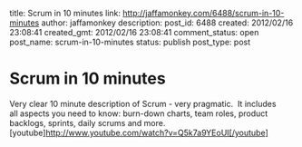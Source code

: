 title: Scrum in 10 minutes
link: http://jaffamonkey.com/6488/scrum-in-10-minutes
author: jaffamonkey
description: 
post_id: 6488
created: 2012/02/16 23:08:41
created_gmt: 2012/02/16 23:08:41
comment_status: open
post_name: scrum-in-10-minutes
status: publish
post_type: post

# Scrum in 10 minutes

Very clear 10 minute description of Scrum - very pragmatic.  It includes all aspects you need to know: burn-down charts, team roles, product backlogs, sprints, daily scrums and more. [youtube]http://www.youtube.com/watch?v=Q5k7a9YEoUI[/youtube]